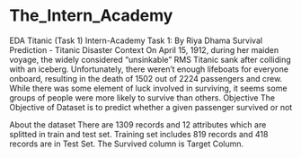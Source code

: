 # The_Intern_Academy
EDA Titanic (Task 1)
Intern-Academy Task 1:
By Riya Dhama
Survival Prediction - Titanic Disaster
Context
On April 15, 1912, during her maiden voyage, the widely considered “unsinkable” RMS Titanic sank after colliding with an iceberg. Unfortunately, there weren’t enough lifeboats for everyone onboard, resulting in the death of 1502 out of 2224 passengers and crew.
While there was some element of luck involved in surviving, it seems some groups of people were more likely to survive than others.
Objective
The Objective of Dataset is to predict whether a given passenger survived or not

About the dataset
There are 1309 records and 12 attributes which are splitted in train and test set. Training set includes 819 records and 418 records are in Test Set.
The Survived column is Target Column.
